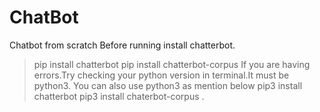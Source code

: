 # ChatBot
Chatbot from scratch
Before running install chatterbot.
>pip install chatterbot
>pip install chatterbot-corpus
If you are having errors.Try checking your python version in terminal.It must be python3.
You can also use python3 as mention below
>pip3 install chatterbot
>pip3 install chaterbot-corpus
.
